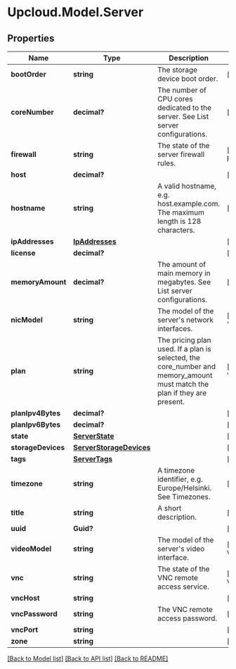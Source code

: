 # Upcloud.Model.Server
## Properties

Name | Type | Description | Notes
------------ | ------------- | ------------- | -------------
**bootOrder** | **string** | The storage device boot order. | [optional] 
**coreNumber** | **decimal?** | The number of CPU cores dedicated to the server. See List server configurations. | [optional] 
**firewall** | **string** | The state of the server firewall rules. | [optional] [default to FirewallEnum.On]
**host** | **decimal?** |  | [optional] 
**hostname** | **string** | A valid hostname, e.g. host.example.com. The maximum length is 128 characters. | [optional] 
**ipAddresses** | [**IpAddresses**](IpAddresses.md) |  | [optional] 
**license** | **decimal?** |  | [optional] 
**memoryAmount** | **decimal?** | The amount of main memory in megabytes. See List server configurations. | [optional] 
**nicModel** | **string** | The model of the server&#39;s network interfaces. | [optional] [default to "e1000"]
**plan** | **string** | The pricing plan used. If a plan is selected, the core_number and  memory_amount must match the plan if they are present. | [optional] [default to "custom"]
**planIpv4Bytes** | **decimal?** |  | [optional] 
**planIpv6Bytes** | **decimal?** |  | [optional] 
**state** | [**ServerState**](ServerState.md) |  | [optional] 
**storageDevices** | [**ServerStorageDevices**](ServerStorageDevices.md) |  | [optional] 
**tags** | [**ServerTags**](ServerTags.md) |  | [optional] 
**timezone** | **string** | A timezone identifier, e.g. Europe/Helsinki. See Timezones. | [optional] 
**title** | **string** | A short description. | [optional] 
**uuid** | **Guid?** |  | [optional] 
**videoModel** | **string** | The model of the server&#39;s video interface. | [optional] [default to VideoModelEnum.Vga]
**vnc** | **string** | The state of the VNC remote access service. | [optional] [default to VncEnum.Off]
**vncHost** | **string** |  | [optional] 
**vncPassword** | **string** | The VNC remote access password. | [optional] 
**vncPort** | **string** |  | [optional] 
**zone** | **string** |  | [optional] 

[[Back to Model list]](../README.md#documentation-for-models) [[Back to API list]](../README.md#documentation-for-api-endpoints) [[Back to README]](../README.md)

